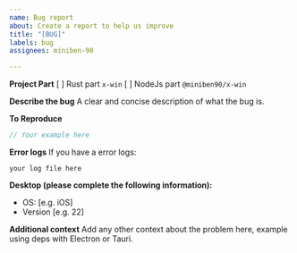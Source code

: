 ```yaml
---
name: Bug report
about: Create a report to help us improve
title: "[BUG]"
labels: bug
assignees: miniben-90

---
```


**Project Part**
[ ] Rust part `x-win`
[ ] NodeJs part `@miniben90/x-win`

**Describe the bug**
A clear and concise description of what the bug is.

**To Reproduce**
```typescript
// Your example here
```

**Error logs**
If you have a error logs:
```text
your log file here
```

**Desktop (please complete the following information):**
 - OS: [e.g. iOS]
 - Version [e.g. 22]

**Additional context**
Add any other context about the problem here, example using deps with Electron or Tauri.
